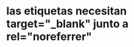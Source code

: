 


<!-- sobre las etiquetas -->
# las etiquetas <a> necesitan target="_blank" junto a rel="noreferrer" 